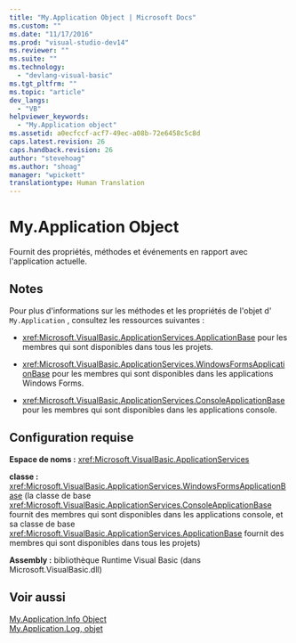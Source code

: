 ```yaml
---
title: "My.Application Object | Microsoft Docs"
ms.custom: ""
ms.date: "11/17/2016"
ms.prod: "visual-studio-dev14"
ms.reviewer: ""
ms.suite: ""
ms.technology: 
  - "devlang-visual-basic"
ms.tgt_pltfrm: ""
ms.topic: "article"
dev_langs: 
  - "VB"
helpviewer_keywords: 
  - "My.Application object"
ms.assetid: a0ecfccf-acf7-49ec-a08b-72e6458c5c8d
caps.latest.revision: 26
caps.handback.revision: 26
author: "stevehoag"
ms.author: "shoag"
manager: "wpickett"
translationtype: Human Translation
---
```

# My.Application Object
Fournit des propriétés, méthodes et événements en rapport avec l'application actuelle.  
  
## Notes  
 Pour plus d'informations sur les méthodes et les propriétés de l'objet d' `My.Application` , consultez les ressources suivantes :  
  
-   <xref:Microsoft.VisualBasic.ApplicationServices.ApplicationBase> pour les membres qui sont disponibles dans tous les projets.  
  
-   <xref:Microsoft.VisualBasic.ApplicationServices.WindowsFormsApplicationBase> pour les membres qui sont disponibles dans les applications Windows Forms.  
  
-   <xref:Microsoft.VisualBasic.ApplicationServices.ConsoleApplicationBase> pour les membres qui sont disponibles dans les applications console.  
  
## Configuration requise  
 **Espace de noms :** <xref:Microsoft.VisualBasic.ApplicationServices>  
  
 **classe :** <xref:Microsoft.VisualBasic.ApplicationServices.WindowsFormsApplicationBase> \(la classe de base <xref:Microsoft.VisualBasic.ApplicationServices.ConsoleApplicationBase> fournit des membres qui sont disponibles dans les applications console, et sa classe de base <xref:Microsoft.VisualBasic.ApplicationServices.ApplicationBase> fournit des membres qui sont disponibles dans tous les projets\)  
  
 **Assembly :** bibliothèque Runtime Visual Basic \(dans Microsoft.VisualBasic.dll\)  
  
## Voir aussi  
 [My.Application.Info Object](../../../visual-basic/language-reference/objects/my-application-info-object.md)   
 [My.Application.Log, objet](../../../visual-basic/language-reference/objects/my-application-log-object.md)